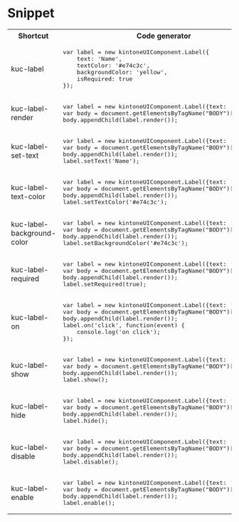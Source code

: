 # Snippet
<table>
<tr>
<th>Shortcut</th>
<th>Code generator</th>
<th>Description</th>
</tr>

<tr>
<td>kuc-label</td>
<td>
<pre>
var label = new kintoneUIComponent.Label({
    text: 'Name',
    textColor: '#e74c3c',
    backgroundColor: 'yellow',
    isRequired: true
});
</pre>
</td>
<td>Constructor</td>
</tr>

<tr>
<td>kuc-label-render</td>
<td>
<pre>
var label = new kintoneUIComponent.Label({text: 'label'});
var body = document.getElementsByTagName("BODY")[0];
body.appendChild(label.render());
</pre>
</td>
<td>Get dom element of component.</td>
</tr>

<tr>
<td>kuc-label-set-text</td>
<td>
<pre>
var label = new kintoneUIComponent.Label({text: 'label'});
var body = document.getElementsByTagName("BODY")[0];
body.appendChild(label.render());
label.setText('Name');
</pre>
</td>
<td>Set the value of text field.</td>
</tr>

<tr>
<td>kuc-label-text-color</td>
<td>
<pre>
var label = new kintoneUIComponent.Label({text: 'label'});
var body = document.getElementsByTagName("BODY")[0];
body.appendChild(label.render());
label.setTextColor('#e74c3c');
</pre>
</td>
<td>Set color of caption.</td>
</tr>

<tr>
<td>kuc-label-background-color</td>
<td>
<pre>
var label = new kintoneUIComponent.Label({text: 'label'});
var body = document.getElementsByTagName("BODY")[0];
body.appendChild(label.render());
label.setBackgroundColor('#e74c3c');
</pre>
</td>
<td>Set color of background.</td>
</tr>

<tr>
<td>kuc-label-required</td>
<td>
<pre>
var label = new kintoneUIComponent.Label({text: 'label'});
var body = document.getElementsByTagName("BODY")[0];
body.appendChild(label.render());
label.setRequired(true);
</pre>
</td>
<td>Set the required for the label.</td>
</tr>

<tr>
<td>kuc-label-on</td>
<td>
<pre>
var label = new kintoneUIComponent.Label({text: 'label'});
var body = document.getElementsByTagName("BODY")[0];
body.appendChild(label.render());
label.on('click', function(event) {
    console.log('on click');
});
</pre>
</td>
<td>Register callback for click event</td>
</tr>

<tr>
<td>kuc-label-show</td>
<td>
<pre>
var label = new kintoneUIComponent.Label({text: 'label'});
var body = document.getElementsByTagName("BODY")[0];
body.appendChild(label.render());
label.show();
</pre>
</td>
<td>Display the Label.</td>
</tr>

<tr>
<td>kuc-label-hide</td>
<td>
<pre>
var label = new kintoneUIComponent.Label({text: 'label'});
var body = document.getElementsByTagName("BODY")[0];
body.appendChild(label.render());
label.hide();
</pre>
</td>
<td>Hide the Label.</td>
</tr>

<tr>
<td>kuc-label-disable</td>
<td>
<pre>
var label = new kintoneUIComponent.Label({text: 'label'});
var body = document.getElementsByTagName("BODY")[0];
body.appendChild(label.render());
label.disable();
</pre>
</td>
<td>Disabled the Label.</td>
</tr>

<tr>
<td>kuc-label-enable</td>
<td>
<pre>
var label = new kintoneUIComponent.Label({text: 'label'});
var body = document.getElementsByTagName("BODY")[0];
body.appendChild(label.render());
label.enable();
</pre>
</td>
<td>Enabled the Label.</td>
</tr>
</table>